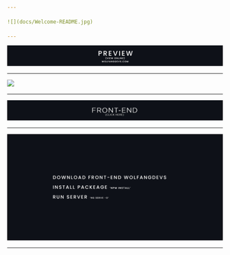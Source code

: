 ```yaml
---

![](docs/Welcome-README.jpg)

---
```


[![](docs/Preview-README.jpg)](https://wolfangdevs.com)

---

![](docs/ROOM-README.gif)

---

[![](docs/FrontEnd-README.jpg)](https://github.com/WolfangHerrera/ANGULAR-WOLFANGDEVS-APP)

---

![](docs/TextFrontEnd-README.jpg)

---
